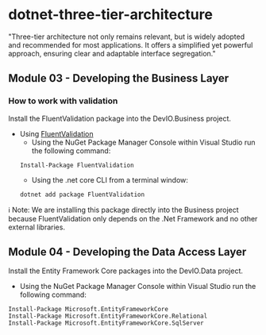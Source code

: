 # dotnet-three-tier-architecture
 "Three-tier architecture not only remains relevant, but is widely adopted and recommended for most applications. It offers a simplified yet powerful approach, ensuring clear and adaptable interface segregation."

## Module 03 - Developing the Business Layer

### How to work with validation

Install the FluentValidation package into the DevIO.Business project.

- Using [FluentValidation](https://docs.fluentvalidation.net/en/latest/)
    - Using the NuGet Package Manager Console within Visual Studio run the following command:
    ```
    Install-Package FluentValidation
    ```
    - Using the .net core CLI from a terminal window:
    ```
    dotnet add package FluentValidation
    ```


:information_source: Note: We are installing this package directly into the Business project because FluentValidation only depends on the .Net Framework and no other external libraries.

## Module 04 - Developing the Data Access Layer

Install the Entity Framework Core packages into the DevIO.Data project.

- Using the NuGet Package Manager Console within Visual Studio run the following command:
```
Install-Package Microsoft.EntityFrameworkCore
Install-Package Microsoft.EntityFrameworkCore.Relational
Install-Package Microsoft.EntityFrameworkCore.SqlServer
```
